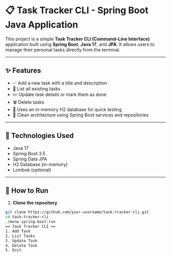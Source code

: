 # 📋 Task Tracker CLI - Spring Boot Java Application

This project is a simple **Task Tracker CLI (Command-Line Interface)** application built using **Spring Boot**, **Java 17**, and **JPA**. It allows users to manage their personal tasks directly from the terminal.

---

## ✨ Features

- ✅ Add a new task with a title and description  
- 📄 List all existing tasks  
- ✏️ Update task details or mark them as done  
- 🗑️ Delete tasks  
- 💾 Uses an in-memory H2 database for quick testing  
- 🧼 Clean architecture using Spring Boot services and repositories  

---

## 🚀 Technologies Used

- Java 17  
- Spring Boot 3.5  
- Spring Data JPA  
- H2 Database (in-memory)  
- Lombok (optional)

---

## 🔧 How to Run

1. **Clone the repository**

```bash
git clone https://github.com/your-username/task-tracker-cli.git
cd task-tracker-cli
./mvnw spring-boot:run
== Task Tracker CLI ==
1. Add Task
2. List Tasks
3. Update Task
4. Delete Task
5. Exit
